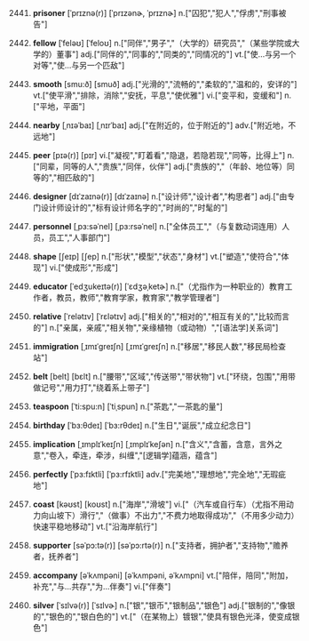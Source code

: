 2441. **prisoner**
[ˈprɪznə(r)]  [ˈprɪzənɚ, ˈprɪznɚ]
n.["囚犯","犯人","俘虏","刑事被告"]  

2442. **fellow**
[ˈfeləʊ]  [ˈfeloʊ]
n.["同伴","男子","（大学的）研究员","（某些学院或大学的）董事"]  adj.["同伴的","同事的","同类的","同情况的"]  vt.["使…与另一个对等","使…与另一个匹敌"]  

2443. **smooth**
[smu:ð]  [smuð]
adj.["光滑的","流畅的","柔软的","温和的，安详的"]  vt.["使平滑","排除，消除","安抚，平息","使优雅"]  vi.["变平和，变缓和"]  n.["平地，平面"]  

2444. **nearby**
[ˌnɪəˈbaɪ]  [ˌnɪrˈbaɪ]
adj.["在附近的，位于附近的"]  adv.["附近地，不远地"]  

2445. **peer**
[pɪə(r)]  [pɪr]
vi.["凝视","盯着看","隐退，若隐若现","同等，比得上"]  n.["同辈，同等的人","贵族","同伴，伙伴"]  adj.["贵族的","（年龄、地位等）同等的","相匹敌的"]  

2446. **designer**
[dɪˈzaɪnə(r)]  [dɪˈzaɪnə]
n.["设计师","设计者","构思者"]  adj.["由专门设计师设计的","标有设计师名字的","时尚的","时髦的"]  

2447. **personnel**
[ˌpɜ:səˈnel]  [ˌpɜ:rsəˈnel]
n.["全体员工","（与复数动词连用）人员，员工","人事部门"]  

2448. **shape**
[ʃeɪp]  [ʃep]
n.["形状","模型","状态","身材"]  vt.["塑造","使符合","体现"]  vi.["使成形","形成"]  

2449. **educator**
[ˈedʒukeɪtə(r)]  [ˈɛdʒəˌketɚ]
n.["（尤指作为一种职业的）教育工作者，教员，教师","教育学家，教育家","教学管理者"]  

2450. **relative**
[ˈrelətɪv]  [ˈrɛlətɪv]
adj.["相关的","相对的","相互有关的","比较而言的"]  n.["亲属，亲戚","相关物","亲缘植物（或动物）","[语法学]关系词"]  

2451. **immigration**
[ˌɪmɪˈgreɪʃn]  [ˌɪmɪˈɡreɪʃn]
n.["移居","移民人数","移民局检查站"]  

2452. **belt**
[belt]  [bɛlt]
n.["腰带","区域","传送带","带状物"]  vt.["环绕，包围","用带做记号","用力打","绕着系上带子"]  

2453. **teaspoon**
[ˈti:spu:n]  [ˈtiˌspun]
n.["茶匙","一茶匙的量"]  

2454. **birthday**
[ˈbɜ:θdeɪ]  [ˈbɜ:rθdeɪ]
n.["生日","诞辰","成立纪念日"]  

2455. **implication**
[ˌɪmplɪˈkeɪʃn]  [ˌɪmplɪˈkeʃən]
n.["含义","含蓄，含意，言外之意","卷入，牵连，牵涉，纠缠","[逻辑学]蕴涵，蕴含"]  

2456. **perfectly**
[ˈpɜ:fɪktli]  [ˈpɜ:rfɪktli]
adv.["完美地","理想地","完全地","无瑕疵地"]  

2457. **coast**
[kəʊst]  [koʊst]
n.["海岸","滑坡"]  vi.["（汽车或自行车）（尤指不用动力向山坡下）滑行","（做事）不出力","不费力地取得成功","（不用多少动力）快速平稳地移动"]  vt.["沿海岸航行"]  

2458. **supporter**
[səˈpɔ:tə(r)]  [səˈpɔ:rtə(r)]
n.["支持者，拥护者","支持物","赡养者，抚养者"]  

2459. **accompany**
[əˈkʌmpəni]  [əˈkʌmpəni, əˈkʌmpni]
vt.["陪伴，陪同","附加，补充","与…共存","为…伴奏"]  vi.["伴奏"]  

2460. **silver**
[ˈsɪlvə(r)]  [ˈsɪlvɚ]
n.["银","银币","银制品","银色"]  adj.["银制的","像银的","银色的","银白色的"]  vt.["（在某物上）镀银","使具有银色光泽，使变成银色"]  

